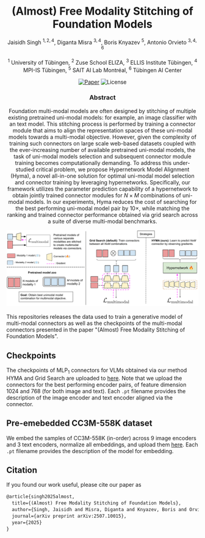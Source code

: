 <div align="center">

# (Almost) Free Modality Stitching of Foundation Models

Jaisidh Singh $^{1,2,4}$, Diganta Misra $^{3,4}$, Boris Knyazev $^{5}$, Antonio Orvieto $^{3,4,6}$

$^1$ University of Tübingen, $^2$ Zuse School ELIZA, $^3$ ELLIS Institute Tübingen, $^4$ MPI-IS Tübingen, $^5$ SAIT AI Lab Montréal, $^6$ Tübingen AI Center 

<a href="https://arxiv.org/pdf/2507.10015">![Paper](https://img.shields.io/badge/paper-arxiv.2507.10015-red)</a>
![License](https://img.shields.io/badge/license-MIT-blue.svg)

### Abstract

Foundation multi-modal models are often designed by stitching of multiple existing pretrained uni-modal models: for example, an image classifier with an text model. This stitching process is performed by training a connector module that aims to align the representation spaces of these uni-modal models towards a multi-modal objective. However, given the complexity of training such connectors on large scale web-based datasets coupled with the ever-increasing number of available pretrained uni-modal models, the task of uni-modal models selection and subsequent connector module training becomes computationally demanding. To address this under-studied critical problem, we propose Hypernetwork Model Alignment (Hyma), a novel all-in-one solution for optimal uni-modal model selection and connector training by leveraging hypernetworks. Specifically, our framework utilizes the parameter prediction capability of a hypernetwork to obtain jointly trained connector modules for $N\times M$ combinations of uni-modal models. In our experiments, Hyma reduces the cost of searching for the best performing uni-modal model pair by $10\times$, while matching the ranking and trained connector performance obtained via grid search across a suite of diverse multi-modal benchmarks.

<img src="./assets/overview_new3-3-1.png">
</div>

<br>
This repositories releases the data used to train a generative model of multi-modal connectors as well as the checkpoints of the multi-modal connectors presented in the paper "(Almost) Free Modality Stitching of Foundation Models".


## Checkpoints

The checkpoints of $\text{MLP}_1$ connectors for VLMs obtained via our method HYMA and Grid Search are uploaded to <a href="https://huggingface.co/collections/jaisidhsingh/hyma-vlm-connector-checkpoints-68a34befaad027913f605c81">here</a>. Note that we upload the connectors for the best performing encoder pairs, of feature dimension 1024 and 768 (for both image and text). Each `.pt` filename provides the description of the image encoder and text encoder aligned via the connector.

## Pre-emebedded CC3M-558K dataset

We embed the samples of CC3M-558K (in-order) across 9 image encoders and 3 text encoders, normalize all embeddings, and upload them <a href="https://huggingface.co/collections/jaisidhsingh/hyma-llava-alignment-cc3m-558k-pre-embedded-68a34597f1e8d93e2a40c8b4">here</a>. Each `.pt` filename provides the description of the model for embedding.

## Citation

If you found our work useful, please cite our paper as
```tex
@article{singh2025almost,
  title={(Almost) Free Modality Stitching of Foundation Models},
  author={Singh, Jaisidh and Misra, Diganta and Knyazev, Boris and Orvieto, Antonio},
  journal={arXiv preprint arXiv:2507.10015},
  year={2025}
}
```